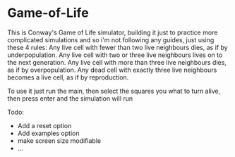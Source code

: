 # Game-of-Life
This is Conway's Game of Life simulator, building it just to practice more complicated simulations and so i'm not following any guides, just using these 4 rules: 
Any live cell with fewer than two live neighbours dies, as if by underpopulation.
Any live cell with two or three live neighbours lives on to the next generation.
Any live cell with more than three live neighbours dies, as if by overpopulation.
Any dead cell with exactly three live neighbours becomes a live cell, as if by reproduction.


To use it just run the main, then select the squares you what to turn alive, then press enter and the simulation will run

Todo:
- Add a reset option
- Add examples option
- make screen size modifiable
- ...